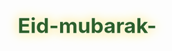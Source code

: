 # Eid-mubarak-
<!doctype html>
<html lang="en"> 
 <head> 
  <meta charset="UTF-8"> 
  <meta name="viewport" content="width=device-width, initial-scale=1.0"> 
  <title>Eid Mubarak Greetings</title> 
  <link href="https://fonts.googleapis.com/css2?family=Dancing+Script:wght@700&amp;family=Great+Vibes&amp;family=Roboto:wght@400;700&amp;display=swap" rel="stylesheet"> 
  <style>
        * {
            margin: 0;
            padding: 0;
            box-sizing: border-box;
        }

        body {
            background: linear-gradient(135deg, #2c5f2d, #e3c08d);
            min-height: 100vh;
            display: flex;
            justify-content: center;
            align-items: center;
            font-family: 'Roboto', sans-serif;
            overflow: hidden;
            text-align: center;
            padding: 20px;
            position: relative;
        }

        .container {
            background: rgba(255, 255, 255, 0.9);
            padding: 2rem;
            border-radius: 15px;
            box-shadow: 0 0 20px rgba(255, 215, 0, 0.5);
            max-width: 600px;
            width: 90%;
            animation: slideIn 1s forwards, glowBorder 2s infinite alternate;
            border: 3px solid #ffdd44;
            position: relative;
            z-index: 2;
        }

        @keyframes glowBorder {
            0% {
                box-shadow: 0 0 10px #ffdd44, 0 0 20px #ffcc00;
            }
            100% {
                box-shadow: 0 0 15px #ffdd44, 0 0 25px #ffcc00;
            }
        }

        h1 {
            font-family: 'Great Vibes', cursive;
            font-size: 3rem;
            color: #2c5f2d;
            margin-bottom: 1rem;
            text-shadow: 0 0 10px #fff, 0 0 25px #ffdd44;
            animation: glow 2s infinite alternate;
        }

        @keyframes glow {
            0% {
                text-shadow: 0 0 10px #fff, 0 0 25px #ffdd44;
            }
            100% {
                text-shadow: 0 0 15px #fff, 0 0 30px #ffcc00;
            }
        }

        .message {
            font-size: 1.2rem;
            font-family: 'Dancing Script', cursive;
            color: #333;
            line-height: 1.6;
            overflow: hidden;
            display: inline-block;
            white-space: normal;
            text-align: center;
            width: 100%;
            text-shadow: 0 0 5px #ffdd44, 0 0 10px #ffcc00;
        }

        @keyframes slideIn {
            from {
                transform: translateY(-50%);
                opacity: 0;
            }
            to {
                transform: translateY(0);
                opacity: 1;
            }
        }

        /* Floating Moon */
        .moon {
            position: absolute;
            top: 10%;
            left: 50%;
            transform: translateX(-50%);
            font-size: 5rem;
            animation: float 4s infinite ease-in-out;
        }

        @keyframes float {
            0%, 100% {
                transform: translateX(-50%) translateY(0);
            }
            50% {
                transform: translateX(-50%) translateY(-15px);
            }
        }

        /* Floating Stars */
        .stars span {
            position: absolute;
            font-size: 1.5rem;
            opacity: 0.8;
            animation: twinkle 2s infinite alternate;
        }

        @keyframes twinkle {
            0% { opacity: 0.5; transform: scale(1); }
            100% { opacity: 1; transform: scale(1.2); }
        }

        @media (max-width: 768px) {
            h1 {
                font-size: 2.5rem;
            }
            .message {
                font-size: 1.1rem;
            }
        }
    </style> 
 </head> 
 <body> <!-- Floating Decorations --> 
  <div class="decorations"> 
   <div class="moon">
    🌙
   </div> 
   <div class="stars"> <span style="top: 10%; left: 10%">✨</span> <span style="top: 20%; right: 15%">⭐</span> <span style="bottom: 25%; left: 30%">🌟</span> <span style="top: 50%; right: 10%">✨</span> <span style="bottom: 40%; left: 50%">⭐</span> <span style="top: 70%; right: 30%">🌟</span> 
   </div> 
  </div> <!-- Main Content --> 
  <div class="container"> 
   <h1>Eid Mubarak</h1> 
   <p class="message" id="eidMessage"></p> 
  </div> 
  <script>
        const messageText = `On this blessed occasion of Eid, may your heart be filled with joy, your home be filled with peace, and your life be blessed with endless happiness.\n
        May Allah’s divine light guide your path, His mercy surround you, and His love uplift your spirit. As the crescent moon shines bright, may it bring hope, faith, and prosperity to you and your loved ones.\n
        Let this Eid be a reminder to cherish every moment, spread kindness, and embrace gratitude. Wishing you a day filled with laughter, love, and countless blessings!\n
        
        ✨ Eid Mubarak! ✨`;
        
        let i = 0;
        function typeEffect() {
            if (i < messageText.length) {
                document.getElementById("eidMessage").textContent += messageText.charAt(i);
                i++;
                setTimeout(typeEffect, 40);
            }
        }

        window.addEventListener('load', typeEffect);

        function addStars() {
            const starsContainer = document.querySelector('.stars');
            for (let i = 0; i < 6; i++) {
                const star = document.createElement('span');
                star.style.top = Math.random() * 100 + '%';
                star.style.left = Math.random() * 100 + '%';
                star.textContent = Math.random() > 0.5 ? '✨' : '⭐';
                star.style.animationDuration = Math.random() * 3 + 1 + 's';
                starsContainer.appendChild(star);
            }
        }

        window.addEventListener('load', addStars);
    </script> 
 </body>
</html>

